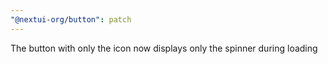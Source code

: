 ```yaml
---
"@nextui-org/button": patch
---
```


The button with only the icon now displays only the spinner during loading
